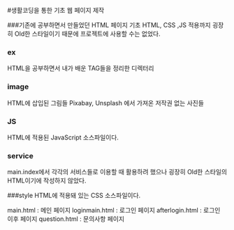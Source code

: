 #생활코딩을 통한 기초 웹 페이지 제작

###기존에 공부하면서 만들었던 HTML 페이지
기초 HTML, CSS ,JS 적용까지
굉장히 Old한 스타일이기 때문에 프로젝트에 사용할 수는 없었다.


### ex
HTML을 공부하면서 내가 배운 TAG들을 정리한 디렉터리

### image
HTML에 삽입된 그림들
Pixabay, Unsplash 에서 가져온 저작권 없는 사진들

### JS
HTML에 적용된 JavaScript 소스파일이다.


### service
main.index에서 각각의 서비스들로 이용할 때 활용하려 했으나
굉장히 Old한 스타일의 HTML이기에 작성하지 않았다.

###style
HTML에 적용돼 있는 CSS 소스파일이다.

main.html : 메인 페이지
loginmain.html : 로그인 페이지
afterlogin.html : 로그인 이후 페이지
question.html : 문의사항 페이지
